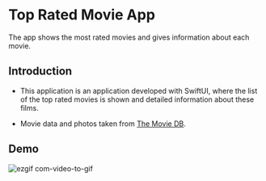 # Top Rated Movie App 

The app shows the most rated movies and gives information about each movie.

## Introduction 

* This application is an application developed with SwiftUI, where the list of the top rated movies is shown and detailed information about these films.

* Movie data and photos  taken from [The Movie DB](https://developers.themoviedb.org/3/movies/get-top-rated-movies).

## Demo

![ezgif com-video-to-gif](https://user-images.githubusercontent.com/40203322/90740944-bc1bb580-e2d7-11ea-95d1-ed07b6da12ff.gif)

